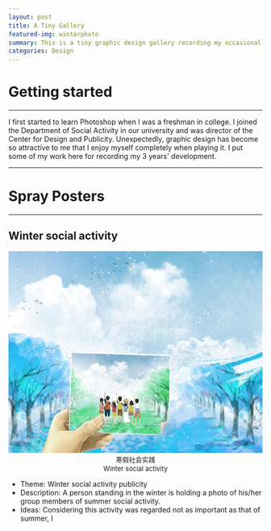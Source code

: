 ```yaml
---
layout: post
title: A Tiny Gallery
featured-img: winterphoto
summary: This is a tiny graphic design gallery recording my occasional inspiration
categories: Design
---
```


# Getting started
***
   I first started to learn Photoshop when I was a freshman in college. I joined the Department of Social Activity in our university and was director of the Center for Design and Publicity. Unexpectedly, graphic design has become so attractive to me that I enjoy myself completely when playing it. I put some of my work here for recording my 3 years' development. 
***

# Spray Posters
---
## Winter social activity

<div align="center">
<img src="/assets/img/posts/winterphoto.jpg" height="400" width="600" >
</div>
<center> <font size="2"> 寒假社会实践 </font> </center> 
<center> <font size="2"> Winter social activity </font> </center> 


+ Theme: Winter social activity publicity
+ Description: A person standing in the winter is holding a photo of his/her group members of summer social activity.   
+ Ideas: Considering this activity was regarded not as important as that of summer, I   


